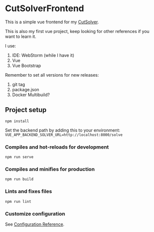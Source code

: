 # CutSolverFrontend

This is a simple vue frontend for my [CutSolver](https://github.com/ModischFabrications/CutSolver). 

This is also my first vue project, keep looking for other references if you want to learn it. 

I use:
1. IDE: WebStorm (while I have it)
1. Vue
2. Vue Bootstrap

Remember to set all versions for new releases:
 1. git tag
 2. package.json 
 3. Docker Multibuild?

## Project setup
```
npm install
```

Set the backend path by adding this to your environment:
`VUE_APP_BACKEND_SOLVER_URL=http://localhost:8000/solve`

### Compiles and hot-reloads for development
```
npm run serve
```

### Compiles and minifies for production
```
npm run build
```

### Lints and fixes files
```
npm run lint
```

### Customize configuration
See [Configuration Reference](https://cli.vuejs.org/config/).
